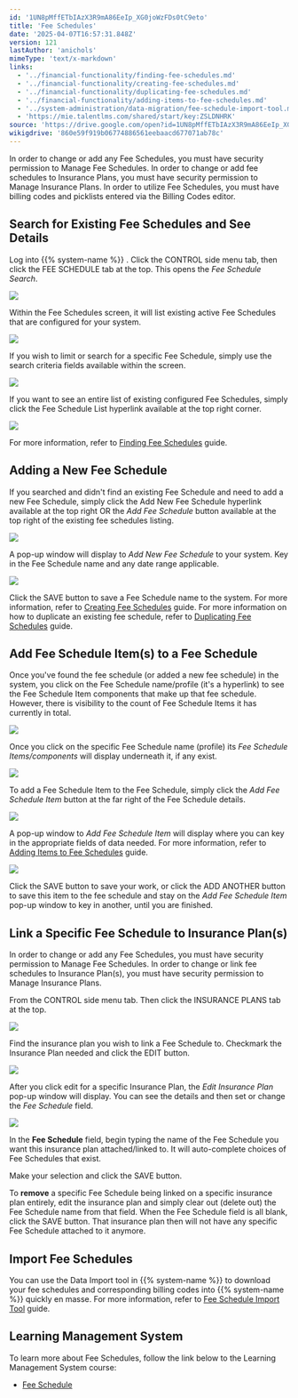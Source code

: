 ```yaml
---
id: '1UN8pMffETbIAzX3R9mA86EeIp_XG0joWzFDs0tC9eto'
title: 'Fee Schedules'
date: '2025-04-07T16:57:31.848Z'
version: 121
lastAuthor: 'anichols'
mimeType: 'text/x-markdown'
links:
  - '../financial-functionality/finding-fee-schedules.md'
  - '../financial-functionality/creating-fee-schedules.md'
  - '../financial-functionality/duplicating-fee-schedules.md'
  - '../financial-functionality/adding-items-to-fee-schedules.md'
  - '../system-administration/data-migration/fee-schedule-import-tool.md'
  - 'https://mie.talentlms.com/shared/start/key:ZSLDNHRK'
source: 'https://drive.google.com/open?id=1UN8pMffETbIAzX3R9mA86EeIp_XG0joWzFDs0tC9eto'
wikigdrive: '860e59f919b06774886561eebaacd677071ab78c'
---
```

In order to change or add any Fee Schedules, you must have security permission to Manage Fee Schedules. In order to change or add fee schedules to Insurance Plans, you must have security permission to Manage Insurance Plans. In order to utilize Fee Schedules, you must have billing codes and picklists entered via the Billing Codes editor.

## Search for Existing Fee Schedules and See Details

Log into {{% system-name %}} . Click the CONTROL side menu tab, then click the FEE SCHEDULE tab at the top. This opens the *Fee Schedule Search*.

![](../fee-schedules.assets/253bf206c465cae38a19374968e1488e.png)

Within the Fee Schedules screen, it will list existing active Fee Schedules that are configured for your system.

![](../fee-schedules.assets/720ead8eec7af9df7e34a21a85865569.png)

If you wish to limit or search for a specific Fee Schedule, simply use the search criteria fields available within the screen.

![](../fee-schedules.assets/aec78dbf6c6d1477bf648303c1ef8f0a.png)

If you want to see an entire list of existing configured Fee Schedules, simply click the Fee Schedule List hyperlink available at the top right corner.

![](../fee-schedules.assets/b07726bbd4f3c3c46cf3760bc4c0ac29.png)

For more information, refer to [Finding Fee Schedules](../financial-functionality/finding-fee-schedules.md) guide.

## Adding a New Fee Schedule

If you searched and didn't find an existing Fee Schedule and need to add a new Fee Schedule, simply click the Add New Fee Schedule hyperlink available at the top right OR the *Add Fee Schedule* button available at the top right of the existing fee schedules listing.

![](../fee-schedules.assets/7618fb1ff32f85c4bdb9786db9b2551c.png)

A pop-up window will display to *Add New Fee Schedule* to your system.  Key in the Fee Schedule name and any date range applicable.

![](../fee-schedules.assets/561755d7c9820873e6c6ef8c1ab3c2d8.png)

Click the SAVE button to save a Fee Schedule name to the system.  For more information, refer to [Creating Fee Schedules](../financial-functionality/creating-fee-schedules.md) guide.  For more information on how to duplicate an existing fee schedule, refer to [Duplicating Fee Schedules](../financial-functionality/duplicating-fee-schedules.md) guide.

## Add Fee Schedule Item(s) to a Fee Schedule

Once you've found the fee schedule (or added a new fee schedule) in the system, you click on the Fee Schedule name/profile (it's a hyperlink) to see the Fee Schedule Item components that make up that fee schedule.  However, there is visibility to the count of Fee Schedule Items it has currently in total.

![](../fee-schedules.assets/5c938d2e31318274ea7b9634e61cc261.png)

Once you click on the specific Fee Schedule name (profile) its *Fee Schedule Items/components* will display underneath it, if any exist.

![](../fee-schedules.assets/51c4dd02f641d3ba9e208b589803743f.png)

To add a Fee Schedule Item to the Fee Schedule, simply click the *Add Fee Schedule Item* button at the far right of the Fee Schedule details.

![](../fee-schedules.assets/60e7365e6be5da51dafdd08ce5445c41.png)

A pop-up window to *Add Fee Schedule Item* will display where you can key in the appropriate fields of data needed.  For more information, refer to [Adding Items to Fee Schedules](../financial-functionality/adding-items-to-fee-schedules.md) guide.

![](../fee-schedules.assets/b07bff698045ccae13adf7f9510abfad.png)

Click the SAVE button to save your work, or click the ADD ANOTHER  button to save this item to the fee schedule and stay on the *Add Fee Schedule Item* pop-up window to key in another, until you are finished.

## Link a Specific Fee Schedule to Insurance Plan(s)

In order to change or add any Fee Schedules, you must have security permission to Manage Fee Schedules. In order to change or link fee schedules to Insurance Plan(s), you must have security permission to Manage Insurance Plans.

From the CONTROL side menu tab. Then click the INSURANCE PLANS tab at the top.

![](../fee-schedules.assets/305da3b71e265e9c68c181befc4254e8.png)

Find the insurance plan you wish to link a Fee Schedule to.  Checkmark the Insurance Plan needed and click the EDIT button.

![](../fee-schedules.assets/0f9ab4bd1d5742434a485415faaf185a.png)

After you click edit for a specific Insurance Plan, the *Edit Insurance Plan* pop-up window will display. You can see the details and then set or change the *Fee Schedule* field.

![](../fee-schedules.assets/d1bf728d19ea08830a94c47e68416616.png)

In the **Fee Schedule** field, begin typing the name of the Fee Schedule you want this insurance plan attached/linked to. It will auto-complete choices of Fee Schedules that exist.

Make your selection and click the SAVE button.

To **remove** a specific Fee Schedule being linked on a specific insurance plan entirely, edit the insurance plan and simply clear out (delete out) the Fee Schedule name from that field. When the Fee Schedule field is all blank, click the SAVE button. That insurance plan then will not have any specific Fee Schedule attached to it anymore.

## Import Fee Schedules

You can use the Data Import tool in {{% system-name %}} to download your fee schedules and corresponding billing codes into {{% system-name %}} quickly en masse.  For more information, refer to [Fee Schedule Import Tool](../system-administration/data-migration/fee-schedule-import-tool.md) guide.

## Learning Management System

To learn more about Fee Schedules, follow the link below to the Learning Management System course:

* [Fee Schedule](https://mie.talentlms.com/shared/start/key:ZSLDNHRK)
